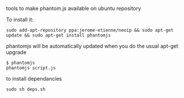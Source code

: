 tools to make phantom.js available on ubuntu repository

To install it:

    sudo add-apt-repository ppa:jerome-etienne/neoip && sudo apt-get update && sudo apt-get install phantomjs

phantomjs will be automatically updated when you do the usual apt-get upgrade

    $ phantomjs
    phantomjs script.js

to install dependancies

    sudo sh deps.sh